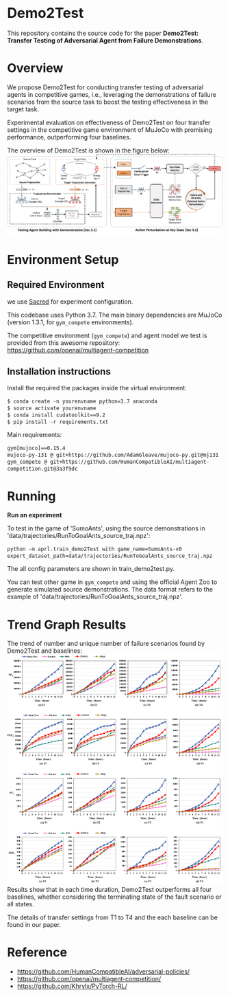 # <font size=6>Demo2Test</font>
This repository contains the source code for the paper **Demo2Test: Transfer Testing of Adversarial Agent from Failure Demonstrations**.

# Overview

We propose Demo2Test for conducting transfer testing of adversarial agents in competitive games, i.e., leveraging the demonstrations of failure scenarios from the source task to boost the testing effectiveness in the target task.

Experimental evaluation on effectiveness of Demo2Test  on four transfer settings in the competitive game environment of MuJoCo with promising performance, outperforming four baselines.

The overview of Demo2Test is shown in the figure below:
![图片](images/overview.png)

# Environment Setup
## Required Environment 
we use [Sacred](https://github.com/IDSIA/sacred) for experiment configuration.

This codebase uses Python 3.7. The main binary dependencies are MuJoCo (version 1.3.1, for `gym_compete` environments).

The competitive environment (`gym_compete`) and agent model we test is provided from this awesome repository: https://github.com/openai/multiagent-competition
## Installation instructions
Install the required the packages inside the virtual environment:
```
$ conda create -n yourenvname python=3.7 anaconda
$ source activate yourenvname
$ conda install cudatoolkit==9.2
$ pip install -r requirements.txt
```
Main requirements:

```shell
gym[mujoco]==0.15.4
mujoco-py-131 @ git+https://github.com/AdamGleave/mujoco-py.git@mj131
gym_compete @ git+https://github.com/HumanCompatibleAI/multiagent-competition.git@3a3f9dc
```

# Running
**Run an experiment**

To test in the game of 'SumoAnts', using the source demonstrations in 'data/trajectories/RunToGoalAnts_source_traj.npz':
```shell
python -m aprl.train_demo2Test with game_name=SumoAnts-v0 expert_dataset_path=data/trajectories/RunToGoalAnts_source_traj.npz
```
The all config parameters are shown in train_demo2test.py.

You can test other game in `gym_compete` and using the official Agent Zoo to generate simulated source demonstrations.
The data format refers to the example of 'data/trajectories/RunToGoalAnts_source_traj.npz'.

# Trend Graph Results
The trend of number and unique number of failure scenarios found by Demo2Test and baselines:
![图片](images/RQ1_supplement.png)
Results show that in each time duration, Demo2Test outperforms all four baselines, whether considering the terminating state of the fault scenario or all states.

The details of transfer settings from T1 to T4 and the each baseline can be found in our paper.

# Reference
- https://github.com/HumanCompatibleAI/adversarial-policies/
- https://github.com/openai/multiagent-competition/
- https://github.com/Khrylx/PyTorch-RL/